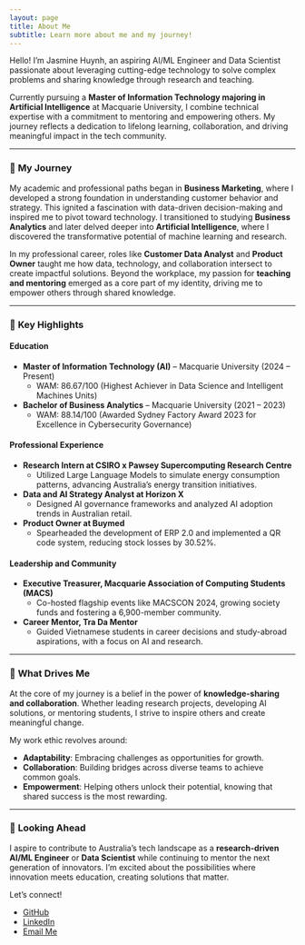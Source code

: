 ```yaml
---
layout: page
title: About Me
subtitle: Learn more about me and my journey!
---
```


Hello! I’m Jasmine Huynh, an aspiring AI/ML Engineer and Data Scientist passionate about leveraging cutting-edge technology to solve complex problems and sharing knowledge through research and teaching.  

Currently pursuing a **Master of Information Technology majoring in Artificial Intelligence** at Macquarie University, I combine technical expertise with a commitment to mentoring and empowering others. My journey reflects a dedication to lifelong learning, collaboration, and driving meaningful impact in the tech community.

---

### 🚀 **My Journey**  

My academic and professional paths began in **Business Marketing**, where I developed a strong foundation in understanding customer behavior and strategy. This ignited a fascination with data-driven decision-making and inspired me to pivot toward technology. I transitioned to studying **Business Analytics** and later delved deeper into **Artificial Intelligence**, where I discovered the transformative potential of machine learning and research.

In my professional career, roles like **Customer Data Analyst** and **Product Owner** taught me how data, technology, and collaboration intersect to create impactful solutions. Beyond the workplace, my passion for **teaching and mentoring** emerged as a core part of my identity, driving me to empower others through shared knowledge.

---

### 🌟 **Key Highlights**  

#### Education  
- **Master of Information Technology (AI)** – Macquarie University (2024 – Present)  
  - WAM: 86.67/100 (Highest Achiever in Data Science and Intelligent Machines Units)  
- **Bachelor of Business Analytics** – Macquarie University (2021 – 2023)  
  - WAM: 88.14/100 (Awarded Sydney Factory Award 2023 for Excellence in Cybersecurity Governance)  

#### Professional Experience  
- **Research Intern at CSIRO x Pawsey Supercomputing Research Centre**  
  - Utilized Large Language Models to simulate energy consumption patterns, advancing Australia’s energy transition initiatives.
- **Data and AI Strategy Analyst at Horizon X**  
  - Designed AI governance frameworks and analyzed AI adoption trends in Australian retail.    
- **Product Owner at Buymed**  
  - Spearheaded the development of ERP 2.0 and implemented a QR code system, reducing stock losses by 30.52%.    

#### Leadership and Community  
- **Executive Treasurer, Macquarie Association of Computing Students (MACS)**  
  - Co-hosted flagship events like MACSCON 2024, growing society funds and fostering a 6,900-member community.  
- **Career Mentor, Tra Da Mentor**  
  - Guided Vietnamese students in career decisions and study-abroad aspirations, with a focus on AI and research.

---

### 🌱 **What Drives Me**  

At the core of my journey is a belief in the power of **knowledge-sharing and collaboration**. Whether leading research projects, developing AI solutions, or mentoring students, I strive to inspire others and create meaningful change.  

My work ethic revolves around:  
- **Adaptability**: Embracing challenges as opportunities for growth.  
- **Collaboration**: Building bridges across diverse teams to achieve common goals.  
- **Empowerment**: Helping others unlock their potential, knowing that shared success is the most rewarding.  

---

### 🎯 **Looking Ahead**  

I aspire to contribute to Australia’s tech landscape as a **research-driven AI/ML Engineer** or **Data Scientist** while continuing to mentor the next generation of innovators. I’m excited about the possibilities where innovation meets education, creating solutions that matter.

Let’s connect!  
- [GitHub](https://github.com/jasminehuynh11)  
- [LinkedIn](https://www.linkedin.com/in/jasminehuynhinfo/)  
- [Email Me](mailto:jasmine.huynh@mq.edu.au)
